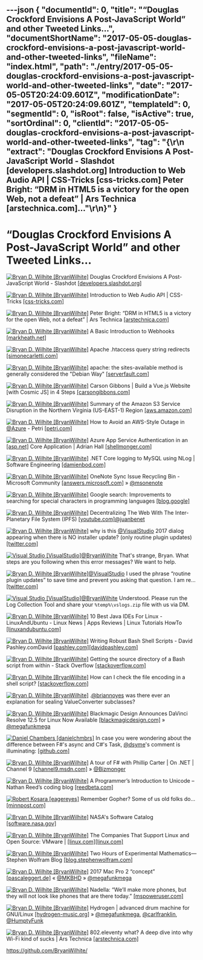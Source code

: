 ---json
{
  "documentId": 0,
  "title": "“Douglas Crockford Envisions A Post-JavaScript World” and other Tweeted Links…",
  "documentShortName": "2017-05-05-douglas-crockford-envisions-a-post-javascript-world-and-other-tweeted-links",
  "fileName": "index.html",
  "path": "./entry/2017-05-05-douglas-crockford-envisions-a-post-javascript-world-and-other-tweeted-links",
  "date": "2017-05-05T20:24:09.601Z",
  "modificationDate": "2017-05-05T20:24:09.601Z",
  "templateId": 0,
  "segmentId": 0,
  "isRoot": false,
  "isActive": true,
  "sortOrdinal": 0,
  "clientId": "2017-05-05-douglas-crockford-envisions-a-post-javascript-world-and-other-tweeted-links",
  "tag": "{\r\n  \"extract\": \"Douglas Crockford Envisions A Post-JavaScript World - Slashdot [developers.slashdot.org] Introduction to Web Audio API | CSS-Tricks [css-tricks.com] Peter Bright: “DRM in HTML5 is a victory for the open Web, not a defeat” | Ars Technica [arstechnica.com]...\"\r\n}"
}
---

# “Douglas Crockford Envisions A Post-JavaScript World” and other Tweeted Links…

[<img alt="Bryan D. Wilhite [BryanWilhite]" src="https://songhay.blob.core.windows.net/shared-social-twitter/BryanWilhite.jpeg">](http://songhayblog.azurewebsites.net/ "Bryan D. Wilhite [BryanWilhite]") Douglas Crockford Envisions A Post-JavaScript World - Slashdot [[developers.slashdot.org]](https://developers.slashdot.org/story/17/03/04/0042218/douglas-crockford-envisions-a-post-javascript-world?utm_source=feedly1.0mainlinkanon&utm_medium=feed)

[<img alt="Bryan D. Wilhite [BryanWilhite]" src="https://songhay.blob.core.windows.net/shared-social-twitter/BryanWilhite.jpeg">](http://songhayblog.azurewebsites.net/ "Bryan D. Wilhite [BryanWilhite]") Introduction to Web Audio API | CSS-Tricks [[css-tricks.com]](https://css-tricks.com/introduction-web-audio-api/)

[<img alt="Bryan D. Wilhite [BryanWilhite]" src="https://songhay.blob.core.windows.net/shared-social-twitter/BryanWilhite.jpeg">](http://songhayblog.azurewebsites.net/ "Bryan D. Wilhite [BryanWilhite]") Peter Bright: “DRM in HTML5 is a victory for the open Web, not a defeat” | Ars Technica [[arstechnica.com]](https://arstechnica.com/business/2017/03/drm-in-html5-is-a-victory-for-the-open-web-not-a-defeat/)

[<img alt="Bryan D. Wilhite [BryanWilhite]" src="https://songhay.blob.core.windows.net/shared-social-twitter/BryanWilhite.jpeg">](http://songhayblog.azurewebsites.net/ "Bryan D. Wilhite [BryanWilhite]") A Basic Introduction to Webhooks [[markheath.net]](http://markheath.net/post/basic-introduction-webhooks)

[<img alt="Bryan D. Wilhite [BryanWilhite]" src="https://songhay.blob.core.windows.net/shared-social-twitter/BryanWilhite.jpeg">](http://songhayblog.azurewebsites.net/ "Bryan D. Wilhite [BryanWilhite]") Apache .htaccess query string redirects [[simonecarletti.com]](https://simonecarletti.com/blog/2009/01/apache-query-string-redirects/?platform=hootsuite)

[<img alt="Bryan D. Wilhite [BryanWilhite]" src="https://songhay.blob.core.windows.net/shared-social-twitter/BryanWilhite.jpeg">](http://songhayblog.azurewebsites.net/ "Bryan D. Wilhite [BryanWilhite]") apache: the sites-available method is generally considered the "Debian Way" [[serverfault.com]](http://serverfault.com/questions/216252/how-to-configure-apache-sites-available-vs-httpd-conf)

[<img alt="Bryan D. Wilhite [BryanWilhite]" src="https://songhay.blob.core.windows.net/shared-social-twitter/BryanWilhite.jpeg">](http://songhayblog.azurewebsites.net/ "Bryan D. Wilhite [BryanWilhite]") Carson Gibbons | Build a Vue.js Website [with Cosmic JS] in 4 Steps [[carsongibbons.com]](https://carsongibbons.com/build-a-vuejs-website-in-4-steps)

[<img alt="Bryan D. Wilhite [BryanWilhite]" src="https://songhay.blob.core.windows.net/shared-social-twitter/BryanWilhite.jpeg">](http://songhayblog.azurewebsites.net/ "Bryan D. Wilhite [BryanWilhite]") Summary of the Amazon S3 Service Disruption in the Northern Virginia (US-EAST-1) Region [[aws.amazon.com]](https://aws.amazon.com/message/41926/)

[<img alt="Bryan D. Wilhite [BryanWilhite]" src="https://songhay.blob.core.windows.net/shared-social-twitter/BryanWilhite.jpeg">](http://songhayblog.azurewebsites.net/ "Bryan D. Wilhite [BryanWilhite]") How to Avoid an AWS-Style Outage in [@Azure](http://twitter.com/Azure) - Petri [[petri.com]](https://www.petri.com/avoid-aws-style-outage-azure)

[<img alt="Bryan D. Wilhite [BryanWilhite]" src="https://songhay.blob.core.windows.net/shared-social-twitter/BryanWilhite.jpeg">](http://songhayblog.azurewebsites.net/ "Bryan D. Wilhite [BryanWilhite]") Azure App Service Authentication in an [[asp.net]](http://ASP.NET) Core Application | Adrian Hall [[shellmonger.com]](https://shellmonger.com/2017/03/02/azure-app-service-authentication-in-an-asp-net-core-application/)

[<img alt="Bryan D. Wilhite [BryanWilhite]" src="https://songhay.blob.core.windows.net/shared-social-twitter/BryanWilhite.jpeg">](http://songhayblog.azurewebsites.net/ "Bryan D. Wilhite [BryanWilhite]") .NET Core logging to MySQL using NLog | Software Engineering [[damienbod.com]](https://damienbod.com/2017/03/03/net-core-logging-to-mysql-using-nlog/)

[<img alt="Bryan D. Wilhite [BryanWilhite]" src="https://songhay.blob.core.windows.net/shared-social-twitter/BryanWilhite.jpeg">](http://songhayblog.azurewebsites.net/ "Bryan D. Wilhite [BryanWilhite]") OneNote Sync Issue Recycling Bin - Microsoft Community [[answers.microsoft.com]](https://answers.microsoft.com/en-us/msoffice/forum/msoffice_onenote-mso_winother/onenote-sync-issue-recycling/89593d39-1ce7-4ce9-9acd-b46c20e939e5) » [@msonenote](http://twitter.com/msonenote)

[<img alt="Bryan D. Wilhite [BryanWilhite]" src="https://songhay.blob.core.windows.net/shared-social-twitter/BryanWilhite.jpeg">](http://songhayblog.azurewebsites.net/ "Bryan D. Wilhite [BryanWilhite]") Google search: Improvements to searching for special characters in programming languages [[blog.google]](https://blog.google/products/search/improvements-searching-special-characters-programming-languages/)

[<img alt="Bryan D. Wilhite [BryanWilhite]" src="https://songhay.blob.core.windows.net/shared-social-twitter/BryanWilhite.jpeg">](http://songhayblog.azurewebsites.net/ "Bryan D. Wilhite [BryanWilhite]") Decentralizing The Web With The Inter-Planetary File System (IPFS) [[youtube.com]](https://www.youtube.com/watch?v=erB7i6Uc4DM)[@juanbenet](http://twitter.com/juanbenet)

[<img alt="Bryan D. Wilhite [BryanWilhite]" src="https://songhay.blob.core.windows.net/shared-social-twitter/BryanWilhite.jpeg">](http://songhayblog.azurewebsites.net/ "Bryan D. Wilhite [BryanWilhite]") why is this [@VisualStudio](http://twitter.com/VisualStudio) 2017 dialog appearing when there is NO installer update? (only routine plugin updates) [[twitter.com]](https://twitter.com/BryanWilhite/status/859121623630094337/photo/1)

[<img alt="Visual Studio [VisualStudio]" src="https://songhay.blob.core.windows.net/shared-social-twitter/VisualStudio.jpg">](http://www.visualstudio.com/ "Visual Studio [VisualStudio]")[@BryanWilhite](http://twitter.com/BryanWilhite) That's strange, Bryan. What steps are you following when this error messages? We want to help.

[<img alt="Bryan D. Wilhite [BryanWilhite]" src="https://songhay.blob.core.windows.net/shared-social-twitter/BryanWilhite.jpeg">](http://songhayblog.azurewebsites.net/ "Bryan D. Wilhite [BryanWilhite]")[@VisualStudio](http://twitter.com/VisualStudio) I used the phrase “routine plugin updates” to save time and prevent you asking that question. I am re… [[twitter.com]](https://twitter.com/i/web/status/859195220889550849)

[<img alt="Visual Studio [VisualStudio]" src="https://songhay.blob.core.windows.net/shared-social-twitter/VisualStudio.jpg">](http://www.visualstudio.com/ "Visual Studio [VisualStudio]")[@BryanWilhite](http://twitter.com/BryanWilhite) Understood. Please run the Log Collection Tool and share your `%temp%\vslogs.zip` file with us via DM.

[<img alt="Bryan D. Wilhite [BryanWilhite]" src="https://songhay.blob.core.windows.net/shared-social-twitter/BryanWilhite.jpeg">](http://songhayblog.azurewebsites.net/ "Bryan D. Wilhite [BryanWilhite]") 10 Best Java IDEs For Linux - LinuxAndUbuntu - Linux News | Apps Reviews | Linux Tutorials HowTo [[linuxandubuntu.com]](http://www.linuxandubuntu.com/home/10-best-java-ides-for-linux)

[<img alt="Bryan D. Wilhite [BryanWilhite]" src="https://songhay.blob.core.windows.net/shared-social-twitter/BryanWilhite.jpeg">](http://songhayblog.azurewebsites.net/ "Bryan D. Wilhite [BryanWilhite]") Writing Robust Bash Shell Scripts - David Pashley.comDavid [[pashley.com]](http://Pashley.com)[[davidpashley.com]](http://www.davidpashley.com/articles/writing-robust-shell-scripts/#id2382181)

[<img alt="Bryan D. Wilhite [BryanWilhite]" src="https://songhay.blob.core.windows.net/shared-social-twitter/BryanWilhite.jpeg">](http://songhayblog.azurewebsites.net/ "Bryan D. Wilhite [BryanWilhite]") Getting the source directory of a Bash script from within - Stack Overflow [[stackoverflow.com]](http://stackoverflow.com/questions/59895/getting-the-source-directory-of-a-bash-script-from-within)

[<img alt="Bryan D. Wilhite [BryanWilhite]" src="https://songhay.blob.core.windows.net/shared-social-twitter/BryanWilhite.jpeg">](http://songhayblog.azurewebsites.net/ "Bryan D. Wilhite [BryanWilhite]") How can I check the file encoding in a shell script? [[stackoverflow.com]](http://stackoverflow.com/questions/1730878/encoding-of-file-shell-script)

[<img alt="Bryan D. Wilhite [BryanWilhite]" src="https://songhay.blob.core.windows.net/shared-social-twitter/BryanWilhite.jpeg">](http://songhayblog.azurewebsites.net/ "Bryan D. Wilhite [BryanWilhite]") .[@briannoyes](http://twitter.com/briannoyes) was there ever an explanation for sealing ValueConverter subclasses?

[<img alt="Bryan D. Wilhite [BryanWilhite]" src="https://songhay.blob.core.windows.net/shared-social-twitter/BryanWilhite.jpeg">](http://songhayblog.azurewebsites.net/ "Bryan D. Wilhite [BryanWilhite]") Blackmagic Design Announces DaVinci Resolve 12.5 for Linux Now Available [[blackmagicdesign.com]](https://www.blackmagicdesign.com/media/release/20170302-03) » [@megafunkmega](http://twitter.com/megafunkmega)

[<img alt="Daniel Chambers [danielchmbrs]" src="https://songhay.blob.core.windows.net/shared-social-twitter/danielchmbrs.jpg">](http://www.digitallycreated.net/ "Daniel Chambers [danielchmbrs]") In case you were wondering about the difference between F#'s async and C#'s Task, [@dsyme](http://twitter.com/dsyme)'s comment is illuminating: [[github.com]](https://github.com/aspnet/Common/pull/221/#issuecomment-298888263)

[<img alt="Bryan D. Wilhite [BryanWilhite]" src="https://songhay.blob.core.windows.net/shared-social-twitter/BryanWilhite.jpeg">](http://songhayblog.azurewebsites.net/ "Bryan D. Wilhite [BryanWilhite]") A tour of F# with Phillip Carter | On .NET | Channel 9 [[channel9.msdn.com]](https://channel9.msdn.com/Shows/On-NET/A-tour-of-F-with-Phillip-Carter) » [@Bizmonger](http://twitter.com/Bizmonger)

[<img alt="Bryan D. Wilhite [BryanWilhite]" src="https://songhay.blob.core.windows.net/shared-social-twitter/BryanWilhite.jpeg">](http://songhayblog.azurewebsites.net/ "Bryan D. Wilhite [BryanWilhite]") A Programmer’s Introduction to Unicode – Nathan Reed’s coding blog [[reedbeta.com]](http://reedbeta.com/blog/programmers-intro-to-unicode/)

[<img alt="Robert Kosara [eagereyes]" src="https://songhay.blob.core.windows.net/shared-social-twitter/eagereyes.jpg">](http://eagereyes.org/ "Robert Kosara [eagereyes]") Remember Gopher? Some of us old folks do… [[minnpost.com]](https://www.minnpost.com/business/2016/08/rise-and-fall-gopher-protocol)

[<img alt="Bryan D. Wilhite [BryanWilhite]" src="https://songhay.blob.core.windows.net/shared-social-twitter/BryanWilhite.jpeg">](http://songhayblog.azurewebsites.net/ "Bryan D. Wilhite [BryanWilhite]") NASA's Software Catalog [[software.nasa.gov]](https://software.nasa.gov/)

[<img alt="Bryan D. Wilhite [BryanWilhite]" src="https://songhay.blob.core.windows.net/shared-social-twitter/BryanWilhite.jpeg">](http://songhayblog.azurewebsites.net/ "Bryan D. Wilhite [BryanWilhite]") The Companies That Support Linux and Open Source: VMware | [[linux.com]](http://Linux.com)[[linux.com]](https://www.linux.com/blog/Linux-Foundation-member/2017/3/companies-support-linux-and-open-source-vmware)

[<img alt="Bryan D. Wilhite [BryanWilhite]" src="https://songhay.blob.core.windows.net/shared-social-twitter/BryanWilhite.jpeg">](http://songhayblog.azurewebsites.net/ "Bryan D. Wilhite [BryanWilhite]") Two Hours of Experimental Mathematics—Stephen Wolfram Blog [[blog.stephenwolfram.com]](http://blog.stephenwolfram.com/2017/03/two-hours-of-experimental-mathematics/)

[<img alt="Bryan D. Wilhite [BryanWilhite]" src="https://songhay.blob.core.windows.net/shared-social-twitter/BryanWilhite.jpeg">](http://songhayblog.azurewebsites.net/ "Bryan D. Wilhite [BryanWilhite]") 2017 Mac Pro 2 “concept” [[pascaleggert.de]](http://pascaleggert.de/macpro.html) « [@MKBHD](http://twitter.com/MKBHD) » [@megafunkmega](http://twitter.com/megafunkmega)

[<img alt="Bryan D. Wilhite [BryanWilhite]" src="https://songhay.blob.core.windows.net/shared-social-twitter/BryanWilhite.jpeg">](http://songhayblog.azurewebsites.net/ "Bryan D. Wilhite [BryanWilhite]") Nadella: “We’ll make more phones, but they will not look like phones that are there today.” [[mspoweruser.com]](https://mspoweruser.com/nadella-well-make-phones-will-not-look-like-phones-today/)

[<img alt="Bryan D. Wilhite [BryanWilhite]" src="https://songhay.blob.core.windows.net/shared-social-twitter/BryanWilhite.jpeg">](http://songhayblog.azurewebsites.net/ "Bryan D. Wilhite [BryanWilhite]") Hydrogen | advanced drum machine for GNU/Linux [[hydrogen-music.org]](http://www.hydrogen-music.org/hcms/) » [@megafunkmega](http://twitter.com/megafunkmega), [@carlfranklin](http://twitter.com/carlfranklin), [@HumptyFunk](http://twitter.com/HumptyFunk)

[<img alt="Bryan D. Wilhite [BryanWilhite]" src="https://songhay.blob.core.windows.net/shared-social-twitter/BryanWilhite.jpeg">](http://songhayblog.azurewebsites.net/ "Bryan D. Wilhite [BryanWilhite]") 802.eleventy what? A deep dive into why Wi-Fi kind of sucks | Ars Technica [[arstechnica.com]](https://arstechnica.com/information-technology/2017/03/802-eleventy-what-a-deep-dive-into-why-wi-fi-kind-of-sucks/)

<https://github.com/BryanWilhite/>
